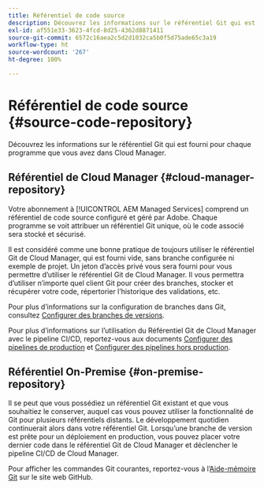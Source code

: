 ```yaml
---
title: Référentiel de code source
description: Découvrez les informations sur le référentiel Git qui est fourni pour chaque programme que vous avez dans Cloud Manager.
exl-id: af551e33-3623-4fcd-8d25-4362d8871411
source-git-commit: 6572c16aea2c5d2d1032ca5b0f5d75ade65c3a19
workflow-type: ht
source-wordcount: '267'
ht-degree: 100%

---
```



# Référentiel de code source {#source-code-repository}

Découvrez les informations sur le référentiel Git qui est fourni pour chaque programme que vous avez dans Cloud Manager.

## Référentiel de Cloud Manager {#cloud-manager-repository}

Votre abonnement à [!UICONTROL AEM Managed Services] comprend un référentiel de code source configuré et géré par Adobe. Chaque programme se voit attribuer un référentiel Git unique, où le code associé sera stocké et sécurisé.

Il est considéré comme une bonne pratique de toujours utiliser le référentiel Git de Cloud Manager, qui est fourni vide, sans branche configurée ni exemple de projet. Un jeton d’accès privé vous sera fourni pour vous permettre d’utiliser le référentiel Git de Cloud Manager. Il vous permettra d’utiliser n’importe quel client Git pour créer des branches, stocker et récupérer votre code, répertorier l’historique des validations, etc.

Pour plus d’informations sur la configuration de branches dans Git, consultez [Configurer des branches de versions](/help/getting-started/configuring-branches.md).

Pour plus d’informations sur l’utilisation du Référentiel Git de Cloud Manager avec le pipeline CI/CD, reportez-vous aux documents [Configurer des pipelines de production](/help/using/production-pipelines.md) et [Configurer des pipelines hors production](/help/using/non-production-pipelines.md).

## Référentiel On-Premise {#on-premise-repository}

Il se peut que vous possédiez un référentiel Git existant et que vous souhaitiez le conserver, auquel cas vous pouvez utiliser la fonctionnalité de Git pour plusieurs référentiels distants. Le développement quotidien continuerait alors dans votre référentiel Git. Lorsqu’une branche de version est prête pour un déploiement en production, vous pouvez placer votre dernier code dans le référentiel Git de Cloud Manager et déclencher le pipeline CI/CD de Cloud Manager.

Pour afficher les commandes Git courantes, reportez-vous à l’[Aide-mémoire Git](https://education.github.com/git-cheat-sheet-education.pdf) sur le site web GitHub.

